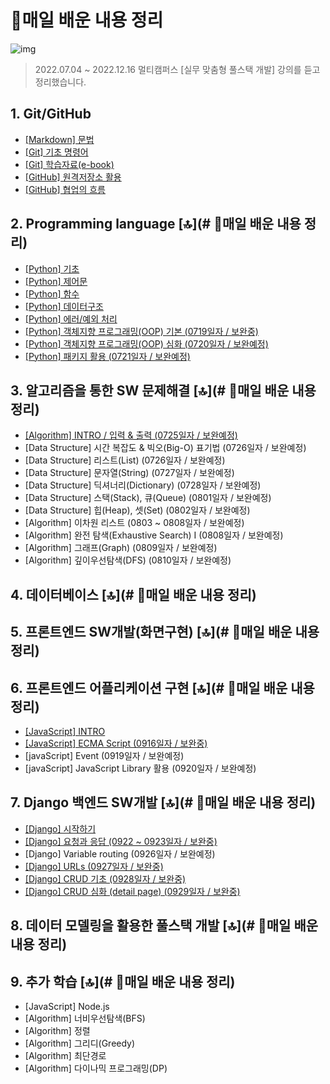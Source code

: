 # 💾매일 배운 내용 정리

![img](https://media.tenor.com/images/4c62b8664b2aa5d5c16e080936e52a88/tenor.gif)

> 2022.07.04 ~ 2022.12.16 멀티캠퍼스 [실무 맞춤형 풀스택 개발] 강의를 듣고 정리했습니다.


## 1. Git/GitHub

* [[Markdown] 문법](notes/markdown_gram.md)
* [[Git] 기초 명령어](notes/git_command.md)
* [[Git] 학습자료(e-book)](http://git-scm.com/book/ko/v2)
* [[GitHub] 원격저장소 활용](notes/remote_repo.md)
* [[GitHub] 협업의 흐름](notes/github_flow.md)

## 2. Programming language [🔝](# 💾매일 배운 내용 정리)

* [[Python] 기초](notes/py_basics.md)
* [[Python] 제어문](notes/py_ctrlstate.md)
* [[Python] 함수](notes/py_function.md) 
* [[Python] 데이터구조](notes/py_datast.md)
* [[Python] 에러/예외 처리](notes/py_error.md)
* [[Python] 객체지향 프로그래밍(OOP) 기본 (0719일자 / 보완중)](notes/py_OOP1.md)
* [[Python] 객체지향 프로그래밍(OOP) 심화 (0720일자 / 보완예정)](notes/py_OOP2.md)
* [[Python] 패키지 활용 (0721일자 / 보완예정)](notes/py_final.md)

## 3. 알고리즘을 통한 SW 문제해결 [🔝](# 💾매일 배운 내용 정리)

* [[Algorithm] INTRO / 입력 & 출력 (0725일자 / 보완예정)](notes/algo_intro.md)
* [Data Structure] 시간 복잡도 & 빅오(Big-O) 표기법 (0726일자 / 보완예정)
* [Data Structure] 리스트(List) (0726일자 / 보완예정)
* [Data Structure] 문자열(String) (0727일자 / 보완예정)
* [Data Structure] 딕셔너리(Dictionary) (0728일자 / 보완예정)
* [Data Structure] 스택(Stack), 큐(Queue) (0801일자 / 보완예정)
* [Data Structure] 힙(Heap), 셋(Set) (0802일자 / 보완예정)
* [Algorithm] 이차원 리스트 (0803 ~ 0808일자 / 보완예정)
* [Algorithm] 완전 탐색(Exhaustive Search) I (0808일자 / 보완예정)
* [Algorithm] 그래프(Graph) (0809일자 / 보완예정)
* [Algorithm] 깊이우선탐색(DFS) (0810일자 / 보완예정)

## 4. 데이터베이스 [🔝](# 💾매일 배운 내용 정리)

## 5. 프론트엔드 SW개발(화면구현) [🔝](# 💾매일 배운 내용 정리)

## 6. 프론트엔드 어플리케이션 구현 [🔝](# 💾매일 배운 내용 정리)

* [[JavaScript] INTRO](notes/js_intro.md)
* [[JavaScript] ECMA Script (0916일자 / 보완중)](notes/js_ecma.md)
* [javaScript] Event (0919일자 / 보완예정)
* [javaScript] JavaScript Library 활용 (0920일자 / 보완예정)

## 7. Django 백엔드 SW개발 [🔝](# 💾매일 배운 내용 정리)

- [[Django] 시작하기](notes/dj_intro.md)
- [[Django] 요청과 응답 (0922 ~ 0923일자 / 보완중)](notes/dj_uvt.md)
- [Django] Variable routing (0926일자 / 보완예정)
- [[Django] URLs (0927일자 / 보완중)](notes/dj_urls.md)
- [[Django] CRUD 기초 (0928일자 / 보완중)](notes/dj_crud.md)
- [[Django] CRUD 심화 (detail page) (0929일자 / 보완중)](notes/dj_crud2.md)

## 8. 데이터 모델링을 활용한 풀스택 개발 [🔝](# 💾매일 배운 내용 정리)

## 9. 추가 학습 [🔝](# 💾매일 배운 내용 정리)

* [JavaScript] Node.js
* [Algorithm] 너비우선탐색(BFS)
* [Algorithm] 정렬
* [Algorithm] 그리디(Greedy)
* [Algorithm] 최단경로
* [Algorithm] 다이나믹 프로그래밍(DP)
